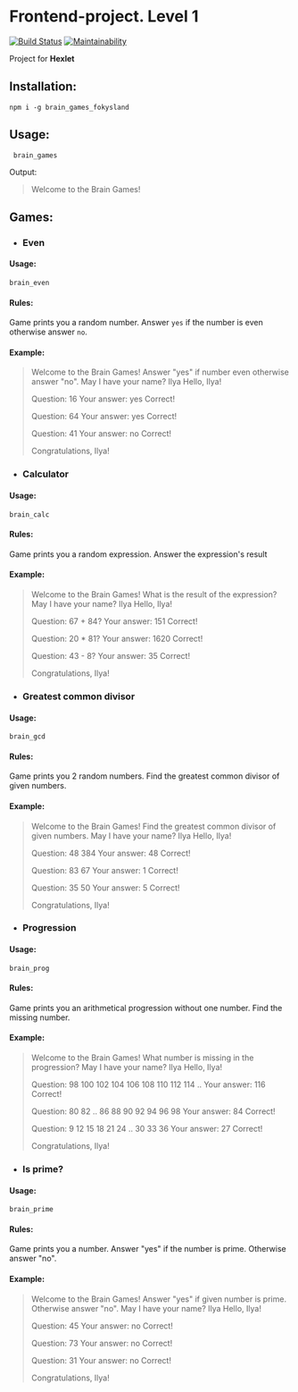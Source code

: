 # Frontend-project. Level 1
[![Build Status](https://travis-ci.org/fokysland/frontend-project-lvl1.svg?branch=master)](https://travis-ci.org/fokysland/frontend-project-lvl1)
[![Maintainability](https://api.codeclimate.com/v1/badges/e0fc3fc8b21d8737738a/maintainability)](https://codeclimate.com/github/fokysland/frontend-project-lvl1/maintainability)

Project for **Hexlet**

## Installation: 
`npm i -g brain_games_fokysland`
## Usage: 
` brain_games`

Output: 
>Welcome to the Brain Games!
## Games: 
- ### Even
#### Usage:
`brain_even`
#### Rules:
Game prints you a random number. Answer `yes`  if the number is even otherwise answer `no`.
#### Example:
> Welcome to the Brain Games!
> Answer "yes"  if number even otherwise answer "no".
> May I have your name? Ilya
> Hello, Ilya!
>
> Question: 16
> Your answer: yes
> Correct!
>
> Question: 64
> Your answer: yes
> Correct!
>
> Question: 41
> Your answer: no
> Correct!
>
> Congratulations, Ilya!

- ### Calculator
#### Usage:
`brain_calc`
#### Rules:
Game prints you a random expression. Answer the expression's result
#### Example:

> Welcome to the Brain Games!
> What is the result of the expression?
> May I have your name? Ilya
> Hello, Ilya!
>
> Question: 67 + 84?
> Your answer: 151
> Correct!
>
> Question: 20 * 81?
> Your answer: 1620
> Correct!
>
> Question: 43 - 8?
> Your answer: 35
> Correct!
>
> Congratulations, Ilya!

- ### Greatest common divisor
#### Usage:
`brain_gcd`
#### Rules:
Game prints you 2 random numbers. Find the greatest common divisor of given numbers.
#### Example:
> Welcome to the Brain Games!
> Find the greatest common divisor of given numbers.
> May I have your name? Ilya
> Hello, Ilya!
>
> Question: 48 384
> Your answer: 48
> Correct!
>
> Question: 83 67
> Your answer: 1
> Correct!
>
> Question: 35 50
> Your answer: 5
> Correct!
>
> Congratulations, Ilya!

- ### Progression
#### Usage:
`brain_prog`
#### Rules:
Game prints you an arithmetical progression without one number. Find the missing number.
#### Example:
> Welcome to the Brain Games!
> What number is missing in the progression?
> May I have your name? Ilya
> Hello, Ilya!
>
> Question: 98 100 102 104 106 108 110 112 114 ..
> Your answer: 116
> Correct!
>
> Question: 80 82 .. 86 88 90 92 94 96 98
> Your answer: 84
> Correct!
>
> Question: 9 12 15 18 21 24 .. 30 33 36
> Your answer: 27
> Correct!
>
> Congratulations, Ilya!

- ### Is prime?
#### Usage:
`brain_prime`
#### Rules:
Game prints you a number. Answer "yes" if the number is prime. Otherwise answer "no".
#### Example:
> Welcome to the Brain Games!
> Answer "yes" if given number is prime. Otherwise answer "no".
> May I have your name? Ilya
> Hello, Ilya!
>
> Question: 45
> Your answer: no
> Correct!
>
> Question: 73
> Your answer: no
> Correct!
>
> Question: 31
> Your answer: no
> Correct!
>
> Congratulations, Ilya!

